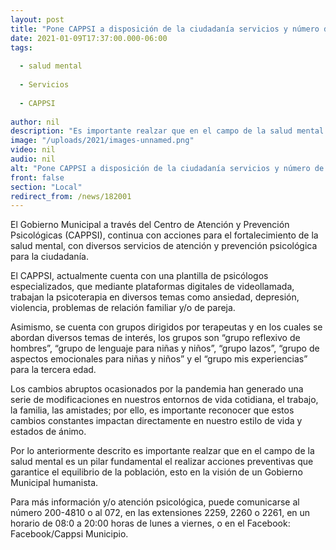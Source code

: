 ```yaml
---
layout: post
title: "Pone CAPPSI a disposición de la ciudadanía servicios y número de atención"
date: 2021-01-09T17:37:00.000-06:00
tags:
  
  - salud mental
  
  - Servicios
  
  - CAPPSI
  
author: nil
description: "Es importante realzar que en el campo de la salud mental es un pilar fundamental el realizar acciones preventivas que garantice el equilibrio de la población"
image: "/uploads/2021/images-unnamed.png"
video: nil
audio: nil
alt: "Pone CAPPSI a disposición de la ciudadanía servicios y número de atención"
front: false
section: "Local"
redirect_from: /news/182001
---
```


El Gobierno Municipal a través del Centro de Atención y Prevención Psicológicas (CAPPSI), continua con acciones para el fortalecimiento de la salud mental, con diversos servicios de atención y prevención psicológica para la ciudadanía.

El CAPPSI, actualmente cuenta con una plantilla de psicólogos especializados, que mediante plataformas digitales de videollamada, trabajan la psicoterapia en diversos temas como ansiedad, depresión, violencia, problemas de relación familiar y/o de pareja.  

Asimismo, se cuenta con grupos dirigidos por terapeutas y en los cuales se abordan diversos temas de interés, los grupos son “grupo reflexivo de hombres”, “grupo de lenguaje para niñas y niños”, “grupo lazos”, “grupo de aspectos emocionales para niñas y niños” y el “grupo mis experiencias” para la tercera edad.

Los cambios abruptos ocasionados por la pandemia han generado una serie de modificaciones en nuestros entornos de vida cotidiana, el trabajo, la familia, las amistades; por ello, es importante reconocer que estos cambios constantes impactan directamente en nuestro estilo de vida y estados de ánimo.

Por lo anteriormente descrito es importante realzar que en el campo de la salud mental es un pilar fundamental el realizar acciones preventivas que garantice el equilibrio de la población, esto en la visión de un Gobierno Municipal humanista.

Para más información y/o atención psicológica, puede comunicarse al número 200-4810 o al 072, en las extensiones 2259, 2260 o 2261, en un horario de 08:0 a 20:00 horas de lunes a viernes, o en el Facebook: Facebook/Cappsi Municipio.